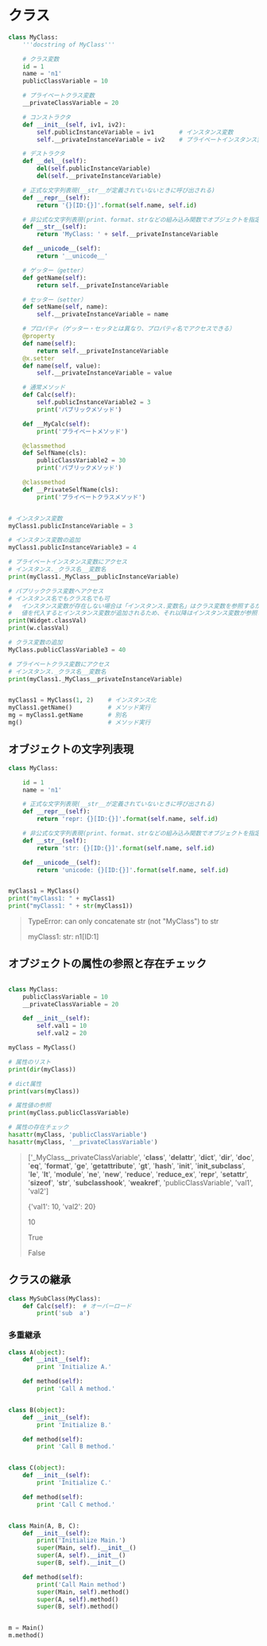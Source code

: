 # クラス

```py
class MyClass:
    '''docstring of MyClass'''

    # クラス変数
    id = 1
    name = 'n1'
    publicClassVariable = 10

    # プライベートクラス変数
    __privateClassVariable = 20

    # コンストラクタ
    def __init__(self, iv1, iv2):
        self.publicInstanceVariable = iv1       # インスタンス変数
        self.__privateInstanceVariable = iv2    # プライベートインスタンス変数

    # デストラクタ
    def __del__(self):
        del(self.publicInstanceVariable)
        del(self.__privateInstanceVariable)

    # 正式な文字列表現(__str__が定義されていないときに呼び出される)
    def __repr__(self):
        return '{}[ID:{}]'.format(self.name, self.id)

    # 非公式な文字列表現(print、format、strなどの組み込み関数でオブジェクトを指定したときに呼び出される)
    def __str__(self):
        return 'MyClass: ' + self.__privateInstanceVariable

    def __unicode__(self):
        return '__unicode__'

    # ゲッター（getter）
    def getName(self):
        return self.__privateInstanceVariable

    # セッター（setter）
    def setName(self, name):
        self.__privateInstanceVariable = name

    # プロパティ（ゲッター・セッタとは異なり、プロパティ名でアクセスできる）
    @property
    def name(self):
        return self.__privateInstanceVariable
    @x.setter
    def name(self, value):
        self.__privateInstanceVariable = value

    # 通常メソッド
    def Calc(self):
        self.publicInstanceVariable2 = 3
        print('パブリックメソッド')

    def __MyCalc(self):
        print('プライベートメソッド')

    @classmethod
    def SelfName(cls):
        publicClassVariable2 = 30
        print('パブリックメソッド')

    @classmethod
    def __PrivateSelfName(cls):
        print('プライベートクラスメソッド')


# インスタンス変数
myClass1.publicInstanceVariable = 3

# インスタンス変数の追加
myClass1.publicInstanceVariable3 = 4

# プライベートインスタンス変数にアクセス
# インスタンス._クラス名__変数名
print(myClass1._MyClass__publicInstanceVariable)

# パプリッククラス変数へアクセス
# インスタンス名でもクラス名でも可
# 　インスタンス変数が存在しない場合は「インスタンス.変数名」はクラス変数を参照するが、
# 　値を代入するとインスタンス変数が追加されるため、それ以降はインスタンス変数が参照される)
print(Widget.classVal)
print(w.classVal)

# クラス変数の追加
MyClass.publicClassVariable3 = 40

# プライベートクラス変数にアクセス
# インスタンス._クラス名__変数名
print(myClass1._MyClass__privateInstanceVariable)


myClass1 = MyClass(1, 2)    # インスタンス化
myClass1.getName()          # メソッド実行
mg = myClass1.getName       # 別名
mg()                        # メソッド実行
```

## オブジェクトの文字列表現

```py
class MyClass:

    id = 1
    name = 'n1'

    # 正式な文字列表現(__str__が定義されていないときに呼び出される)
    def __repr__(self):
        return 'repr: {}[ID:{}]'.format(self.name, self.id)

    # 非公式な文字列表現(print、format、strなどの組み込み関数でオブジェクトを指定したときに呼び出される)
    def __str__(self):
        return 'str: {}[ID:{}]'.format(self.name, self.id)

    def __unicode__(self):
        return 'unicode: {}[ID:{}]'.format(self.name, self.id)


myClass1 = MyClass()
print("myClass1: " + myClass1)
print("myClass1: " + str(myClass1))
```

> TypeError: can only concatenate str (not "MyClass") to str
>
> myClass1: str: n1[ID:1]

## オブジェクトの属性の参照と存在チェック

```py

class MyClass:
    publicClassVariable = 10
    __privateClassVariable = 20

    def __init__(self):
        self.val1 = 10
        self.val2 = 20

myClass = MyClass()

# 属性のリスト
print(dir(myClass))

# dict属性
print(vars(myClass))

# 属性値の参照
print(myClass.publicClassVariable)

# 属性の存在チェック
hasattr(myClass, 'publicClassVariable')
hasattr(myClass, '__privateClassVariable')
```

> ['_MyClass__privateClassVariable', '__class__', '__delattr__', '__dict__', '__dir__', '__doc__', '__eq__', '__format__', '__ge__', '__getattribute__', '__gt__', '__hash__', '__init__', '__init_subclass__', '__le__', '__lt__', '__module__', '__ne__', '__new__', '__reduce__', '__reduce_ex__', '__repr__', '__setattr__', '__sizeof__', '__str__', '__subclasshook__', '__weakref__', 'publicClassVariable', 'val1', 'val2']
>
> {'val1': 10, 'val2': 20}
>
> 10
>
> True
>
> False

## クラスの継承

```py
class MySubClass(MyClass):
    def Calc(self):  # オーバーロード
        print('sub  a')
```

### 多重継承

```py
class A(object):
    def __init__(self):
        print 'Initialize A.'

    def method(self):
        print 'Call A method.'


class B(object):
    def __init__(self):
        print 'Initialize B.'

    def method(self):
        print 'Call B method.'


class C(object):
    def __init__(self):
        print 'Initialize C.'

    def method(self):
        print 'Call C method.'


class Main(A, B, C):
    def __init__(self):
        print('Initialize Main.')
        super(Main, self).__init__()
        super(A, self).__init__()
        super(B, self).__init__()

    def method(self):
        print('Call Main method')
        super(Main, self).method()
        super(A, self).method()
        super(B, self).method()


m = Main()
m.method()
```
